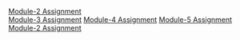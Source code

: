 <a href="https://janembasid.github.io/Coursera-test/Module-2/">Module-2 Assignment</a>
<br/>
<a href="">Module-3 Assignment</a>
<a href="https://janembasid.github.io/Coursera-test/Module4/#">Module-4 Assignment</a>
<a href="https://janembasid.github.io/Coursera-test/Module-5/#">Module-5 Assignment</a>
<a href="">Module-2 Assignment</a>

